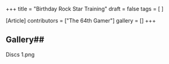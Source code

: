 +++
title = "Birthday Rock Star Training"
draft = false
tags = [ ]

[Article]
contributors = ["The 64th Gamer"]
gallery = []
+++
## Gallery## 
<gallery>
Discs 1.png
</gallery>